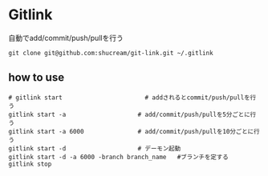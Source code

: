 # Gitlink
自動でadd/commit/push/pullを行う

```
git clone git@github.com:shucream/git-link.git ~/.gitlink

```

## how to use

```
# gitlink start                       # addされるとcommit/push/pullを行う
gitlink start -a                    # add/commit/push/pullを5分ごとに行う
gitlink start -a 6000               # add/commit/push/pullを10分ごとに行う
gitlink start -d                    # デーモン起動
gitlink start -d -a 6000 -branch branch_name   #ブランチを定する
gitlink stop
```
